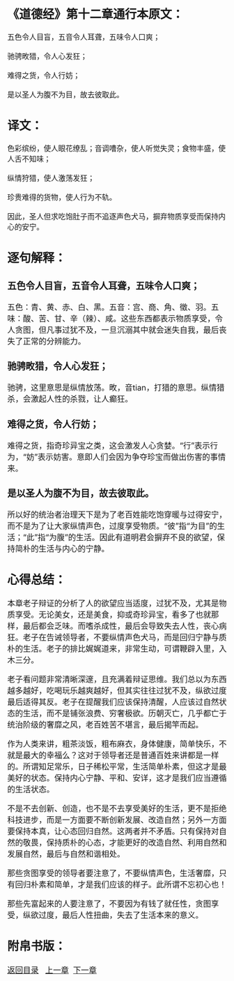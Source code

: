 <font size="4">

## 《道德经》第十二章通行本原文：

    五色令人目盲，五音令人耳聋，五味令人口爽；

    驰骋畋猎，令人心发狂；

    难得之货，令人行妨；

    是以圣人为腹不为目，故去彼取此。

## 译文：
 
    色彩缤纷，使人眼花缭乱；音调嘈杂，使人听觉失灵；食物丰盛，使人舌不知味；

    纵情狩猎，使人激荡发狂；

    珍贵难得的货物，使人行为不轨。
    
    因此，圣人但求吃饱肚子而不追逐声色犬马，摒弃物质享受而保持内心的安宁。


## 逐句解释：

### 五色令人目盲，五音令人耳聋，五味令人口爽；
五色：青、黄、赤、白、黑。五音：宫、商、角、徵、羽。五味：酸、苦、甘、辛（辣）、咸。这些东西都表示物质享受，令人贪图，但凡事过犹不及，一旦沉溺其中就会迷失自我，最后丧失了正常的分辨能力。


### 驰骋畋猎，令人心发狂；
驰骋，这里意思是纵情放荡。畋，音tian，打猎的意思。纵情猎杀，会激起人性的杀戮，让人癫狂。

### 难得之货，令人行妨；
难得之货，指奇珍异宝之类，这会激发人心贪婪。“行”表示行为，“妨”表示妨害。意即人们会因为争夺珍宝而做出伤害的事情来。

### 是以圣人为腹不为目，故去彼取此。
所以好的统治者治理天下是为了老百姓能吃饱穿暖与过得安宁，而不是为了让大家纵情声色，过度享受物质。“彼”指“为目”的生活；“此”指“为腹”的生活。因此有道明君会摒弃不良的欲望，保持简朴的生活与内心的宁静。



## 心得总结：
本章老子辩证的分析了人的欲望应当适度，过犹不及，尤其是物质享受。无论美女，还是美食，抑或奇珍异宝，看多了也就那样，最后都会乏味。而嗜杀成性，最后会导致失去人性，丧心病狂。老子在告诫领导者，不要纵情声色犬马，而是回归宁静与质朴的生活。老子的排比娓娓道来，非常生动，可谓鞭辟入里，入木三分。

老子看问题非常清晰深邃，且充满着辩证思维。我们总以为东西越多越好，吃喝玩乐越爽越好，但其实往往过犹不及，纵欲过度最后适得其反。老子在提醒我们应该保持清醒，人应该过自然状态的生活，而不是铺张浪费、穷奢极欲。历朝灭亡，几乎都亡于统治阶级的奢靡之风，老百姓苦不堪言，最后揭竿而起。



作为人类来讲，粗茶淡饭，粗布麻衣，身体健康，简单快乐，不就是最大的幸福么？这对于领导者还是普通百姓来讲都是一样的。所谓知足常乐，日子稀松平常，生活简单朴素，但这才是最美好的状态。保持内心宁静、平和、安详，这才是我们应当遵循的生活状态。

不是不去创新、创造，也不是不去享受美好的生活，更不是拒绝科技进步，而是一方面要不断创新发展、改造自然；另外一方面要保持本真，让心态回归自然。这两者并不矛盾。只有保持对自然的敬畏，保持质朴的心态，才能更好的改造自然、利用自然和发展自然，最后与自然和谐相处。

那些贪图享受的领导者要注意了，不要纵情声色，生活奢靡，只有回归朴素和简单，才是我们应该的样子。此所谓不忘初心也！

那些先富起来的人要注意了，不要因为有钱了就任性，贪图享受，纵欲过度，最后人性扭曲，失去了生活本来的意义。

## 附帛书版：


[返回目录](../README.md) &nbsp; [上一章](./11.md)&nbsp; [下一章](./13.md)

</font>
